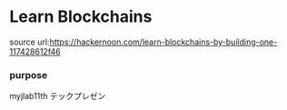# Learn Blockchains

source url:https://hackernoon.com/learn-blockchains-by-building-one-117428612f46

### purpose
myjlab11th テックプレゼン
